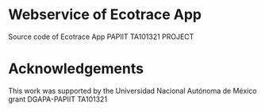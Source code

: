 # Webservice of Ecotrace App
Source code of Ecotrace App
PAPIIT TA101321 PROJECT

# Acknowledgements
This work was supported by the Universidad Nacional Autónoma de México grant DGAPA-PAPIIT TA101321
